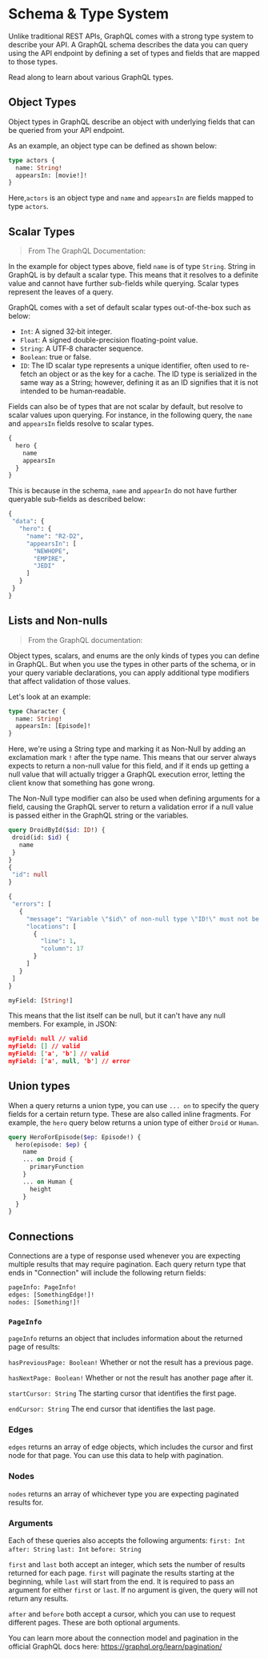 
# Schema & Type System

Unlike traditional REST APIs, GraphQL comes with a strong type system to describe your API. A GraphQL schema describes the data you can query using the API endpoint by defining a set of types and fields that are mapped to those types.

Read along to learn about various GraphQL types.

## Object Types

Object types in GraphQL describe an object with underlying fields that can be queried from your API endpoint.

As an example, an object type can be defined as shown below:

```graphql
type actors {
  name: String!
  appearsIn: [movie!]!
}
```

Here,`actors` is an object type and `name` and `appearsIn` are fields mapped to type `actors`.

## Scalar Types

> From The GraphQL Documentation:

In the example for object types above, field `name` is of type `String`. String in GraphQL is by default a scalar type. This means that it resolves to a definite value and cannot have further sub-fields while querying. Scalar types represent the leaves of a query.

GraphQL comes with a set of default scalar types out-of-the-box such as below:

- `Int`: A signed 32‐bit integer.
- `Float`: A signed double-precision floating-point value.
- `String`: A UTF‐8 character sequence.
- `Boolean`: true or false.
- `ID`: The ID scalar type represents a unique identifier, often used to re-fetch an object or as the key for a cache. The ID type is serialized in the same way as a String; however, defining it as an ID signifies that it is not intended to be human‐readable.

Fields can also be of types that are not scalar by default, but resolve to scalar values upon querying. For instance, in the following query, the `name` and `appearsIn` fields resolve to scalar types.

```graphql
{
  hero {
    name
    appearsIn
  }
}
```

This is because in the schema, `name` and `appearIn` do not have further queryable sub-fields as described below:

```graphql
{
 "data": {
   "hero": {
     "name": "R2-D2",
     "appearsIn": [
       "NEWHOPE",
       "EMPIRE",
       "JEDI"
     ]
   }
 }
}
```

## Lists and Non-nulls

> From the GraphQL documentation:

Object types, scalars, and enums are the only kinds of types you can define in GraphQL. But when you use the types in other parts of the schema, or in your query variable declarations, you can apply additional type modifiers that affect validation of those values.

Let's look at an example:

```graphql
type Character {
  name: String!
  appearsIn: [Episode]!
}
```

Here, we're using a String type and marking it as Non-Null by adding an exclamation mark `!` after the type name. This means that our server always expects to return a non-null value for this field, and if it ends up getting a null value that will actually trigger a GraphQL execution error, letting the client know that something has gone wrong.

The Non-Null type modifier can also be used when defining arguments for a field, causing the GraphQL server to return a validation error if a null value is passed either in the GraphQL string or the variables.

```graphql
query DroidById($id: ID!) {
 droid(id: $id) {
   name
 }
}
{
 "id": null
}
```

```graphql
{
 "errors": [
   {
     "message": "Variable \"$id\" of non-null type \"ID!\" must not be null.",
     "locations": [
       {
         "line": 1,
         "column": 17
       }
     ]
   }
 ]
}
```

```graphql
myField: [String!]
```

This means that the list itself can be null, but it can't have any null members. For example, in JSON:

```json
myField: null // valid
myField: [] // valid
myField: ['a', 'b'] // valid
myField: ['a', null, 'b'] // error

```

## Union types

When a query returns a union type, you can use `... on` to specify the query fields for a certain return type. These are also called inline fragments. For example, the `hero` query below returns a union type of either `Droid` or `Human`.

```graphql
query HeroForEpisode($ep: Episode!) {
  hero(episode: $ep) {
    name
    ... on Droid {
      primaryFunction
    }
    ... on Human {
      height
    }
  }
}
```

## Connections

Connections are a type of response used whenever you are expecting multiple results that may require pagination. Each query return type that ends in "Connection" will include the following return fields:

```graphql
pageInfo: PageInfo!
edges: [SomethingEdge!]!
nodes: [Something!]!
```

### `PageInfo`

`pageInfo` returns an object that includes information about the returned page of results:

`hasPreviousPage: Boolean!`
Whether or not the result has a previous page.

`hasNextPage: Boolean!`
Whether or not the result has another page after it.

`startCursor: String`
The starting cursor that identifies the first page.

`endCursor: String`
The end cursor that identifies the last page.

### Edges

`edges` returns an array of edge objects, which includes the cursor and first node for that page. You can use this data to help with pagination.

### Nodes

`nodes` returns an array of whichever type you are expecting paginated results for.

### Arguments

Each of these queries also accepts the following arguments:
`first: Int`
`after: String`
`last: Int`
`before: String`

`first` and `last` both accept an integer, which sets the number of results returned for each page. `first` will paginate the results starting at the beginning, while `last` will start from the end. It is required to pass an argument for either `first` or `last`. If no argument is given, the query will not return any results.

`after` and `before` both accept a cursor, which you can use to request different pages. These are both optional arguments.

You can learn more about the connection model and pagination in the official GraphQL docs here: https://graphql.org/learn/pagination/
